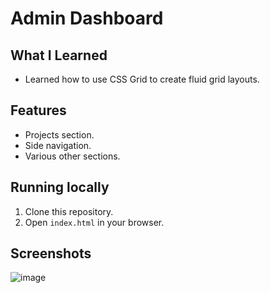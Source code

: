 # Admin Dashboard

## What I Learned

- Learned how to use CSS Grid to create fluid grid layouts.

## Features

- Projects section.
- Side navigation.
- Various other sections.

## Running locally

1. Clone this repository.
2. Open `index.html` in your browser.

## Screenshots

![image](https://github.com/user-attachments/assets/9bb8d1fe-88ab-4a2f-a96a-46212e7bec7f)
